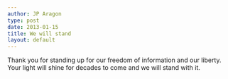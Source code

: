 ```yaml
---
author: JP Aragon
type: post
date: 2013-01-15
title: We will stand
layout: default
---
```


Thank you for standing up for our freedom of information and our liberty. Your light will shine for decades to come and we will stand with it.
